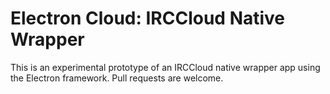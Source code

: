 Electron Cloud: IRCCloud Native Wrapper
==============

This is an experimental prototype of an IRCCloud native wrapper app
using the Electron framework. Pull requests are welcome.
